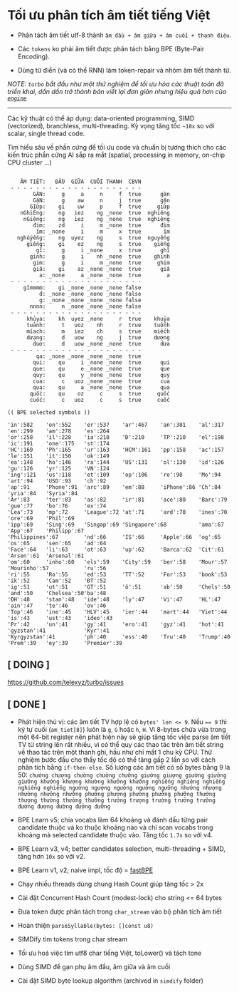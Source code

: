 # Tối ưu phân tích âm tiết tiếng Việt

* Phân tách âm tiết utf-8 thành `âm đầu + âm giữa + âm cuối + thanh điệu`.

* Các `tokens` ko phải âm tiết được phân tách bằng BPE (Byte-Pair Encoding).

* Dùng từ điển (và có thể RNN) làm token-repair và nhóm âm tiết thành từ.

_NOTE: `turbo` bắt đầu như một thử nghiệm để tối ưu hóa các thuật toán đã triển khai, dần dần trở thành bản viết lại đơn giản nhưng hiệu quả hơn của [`engine`](https://github.com/telexyz/engine)_

- - - 

Các kỹ thuật có thể áp dụng: data-oriented programming, SIMD (vectorized), branchless, multi-threading. Kỳ vọng tăng tốc `~10x` so với scalar, single thread code.

Tìm hiểu sâu về phần cứng để tối ưu code và chuẩn bị tương thích cho các kiến trúc phần cứng AI sắp ra mắt (spatial, processing in memory, on-chip CPU cluster ...)


```

    ÂM TIẾT:   ĐẦU  GIỮA  CUỐI THANH  CBVN
 - - - - - - - - - - - - - - - - - - - - -
        GÀN:     g     a     n     f  true      gàn
        GặN:     g    aw     n     j  true      gặn
       GIừp:    gi    uw     p     f  true     giừp
    nGhiÊng:    ng   iez    ng _none  true  nghiêng
     nGiêng:    ng   iez    ng _none  true  nghiêng
        đim:    zd     i     m _none  true      đim
         ĩm: _none     i     m     x  true       ĩm
   nghúýếng:    ng  uyez    ng     s  true  nguyếng
      giếng:    gi    ez    ng     s  true    giếng
         gĩ:     g     i _none     x  true      ghĩ
       ginh:     g     i    nh _none  true    ghinh
        gim:     g     i     m _none  true     ghim
        giâ:    gi    az _none _none  true      giâ
          a: _none     a _none _none  true        a
 - - - - - - - - - - - - - - - - - - - - -
     gĩmmmm:    gi _none _none _none false
          đ: _none _none _none _none false
          g: _none _none _none _none false
       nnnn:     n _none _none _none false
 - - - - - - - - - - - - - - - - - - - - -
      khủya:    kh  uyez _none     r  true    khuỷa
      tuảnh:     t   uoz    nh     r  true    tuổnh
      míach:     m   iez    ch     s  true    miếch
      dưạng:     d   uow    ng     j  true    dượng
        duơ:     d   uow _none _none  true      dưa
 - - - - - - - - - - - - - - - - - - - - -
         qa: _none _none _none _none  true
        qui:    qu     i _none _none  true      qui
        que:    qu     e _none _none  true      que
        quy:    qu     y _none _none  true      quy
        cua:     c   uoz _none _none  true      cua
        qua:    qu     a _none _none  true      qua
       quốc:    qu    oz     c     s  true     quốc
       cuốc:     c   uoz     c     s  true     cuốc
```

```
(( BPE selected symbols ))

'in':582    'on':552    'er':537    'ar':467    'an':381    'al':317    'en':299    'am':278    'es':264
'or':258    'il':228    'ia':218    'Đ':210     'TP':210    'el':198    'ic':191    'one':175   'st':174
'HC':169    'Ph':165    'ur':163    'HCM':161   'pp':158    'ac':157    'le':151    'it':150    'ok':149
'ea':148    'ho':146    'ra':144    'US':131    'ol':130    'id':126    'gu':126    'yr':125    'VN':124
'ing':121   'us':118    'et':109    'op':106    'ro':98     'Mo':94     'art':94    'USD':93    'ch':92
'ap':91     'Phone':91  'arc':89    'em':88     'iPhone':86 'Ch':84     'yria':84   'Syria':84
'Ar':83     'ter':83    'as':82     'ir':81     'ace':80    'Barc':79   'gue':77    'bo':76     'ex':74
'Lea':73    'mp':72     'League':72 'at':71     'ard':70    'ines':70   'ore':69    'Phil':69
'ipp':69    'Sing':69   'Singap':69 'Singapore':68          'ama':67    'App':67    'Philipp':67
'Philippines':67        'nd':66     'IS':66     'Apple':66  'og':65     'os':65     'sen':65    'ad':64
'Face':64   'li':63     'ot':63     'up':62     'Barca':62  'Cit':61    'Arsen':61  'Arsenal':61
'om':60     'inho':60   'els':59    'City':59   'ber':58    'Mour':57   'Mourinho':57           'ru':56
'ri':55     'Ro':55     'ed':53     'TT':52     'For':53    'book':53   'ik':52     'Cam':52    'ĐT':52
'ig':51     'ut':51     'GT':51     'ô':51      'ab':50     'Chels':50  'and':50    'Chelsea':50'ba':48
'ĐH':48     'stan':48   'ide':48    'ly':47     'Vi':47     'HL':47     'ain':47    'te':46     'ov':46
'Top':46    'ine':45    'HLV':45    'ier':44    'mart':44   'Viet':44   'is':43     'ust':43    'ideo':43
'Pr':42     'un':41     'gy':41     'ero':41    'gyz':41    'hot':41    'gyzstan':41            'Kyr':41
'Kyrgyzstan':41         'ph':40     'ess':40    'Tru':40    'Trump':40  'Prem':39   'ey':39     'Premier':39
```

## [ DOING ]

https://github.com/telexyz/turbo/issues

## [ DONE ]

- Phát hiện thú vị: các âm tiết TV hợp lệ có `bytes' len <= 9`. Nếu `== 9` thì ký tự cuối (`am_tiet[8]`) luôn là `g`, `G` hoặc `h`, `H`. Vì 8-bytes chứa vừa trong một 64-bit register nên phát hiện này sẽ giúp tăng tốc việc parse âm tiết TV từ string lên rất nhiều, vì có thể quy các thao tác trên âm tiết string về thao tác trên một thanh ghi, hầu như chỉ mất 1 chu kỳ CPU. Thử nghiệm bước đầu cho thấy tốc độ có thể tăng gấp 2 lần so với cách phân tích bằng `if-then-else`. Số lượng các âm tiết có số bytes bằng 9 là 50: `chướng chượng chường chưởng chưỡng giướng giượng giường giưởng giưỡng khướng khượng khường khưởng khưỡng nghiếng nghiệng nghiềng nghiểng nghiễng ngướng ngượng ngường ngưởng ngưỡng nhướng nhượng nhường nhưởng nhưỡng phướng phượng phường phưởng phưỡng thướng thượng thường thưởng thưỡng trướng trượng trường trưởng trưỡng đướng đượng đường đưởng đưỡng`

- BPE Learn v5; chia vocabs làm 64 khoảng và đánh dấu từng pair candidate thuộc và ko thuộc khoảng nào và chỉ scan vocabs trong khoảng mà selected candidate thuộc vào. Tăng tốc `1.7x` so với v4.

- BPE Learn v3, v4; better candidates selection, multi-threading + SIMD, tăng hơn `10x` so với v2.

- BPE Learn v1, v2; naive impl, tốc độ = [fastBPE](https://github.com/glample/fastBPE)

- Chạy nhiều threads dùng chung Hash Count giúp tăng tốc > 2x

- Cài đặt Concurrent Hash Count (modest-lock) cho string <= 64 bytes

- Đưa token được phân tách trong `char_stream` vào bộ phân tích âm tiết

- Hoàn thiện `parseSyllable(bytes: []const u8)`

- SIMDify tìm tokens trong char stream

- Tối ưu hoá việc tìm utf8 char tiếng Việt, toLower() và tách tone

- Dùng SIMD để gạn phụ âm đầu, âm giữa và âm cuối

- Cài đặt SIMD byte lookup algorithm (archived in `simdify` folder)
